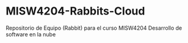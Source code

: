 # MISW4204-Rabbits-Cloud
Repositorio de Equipo (Rabbit) para el curso MISW4204 Desarrollo de software en la nube
